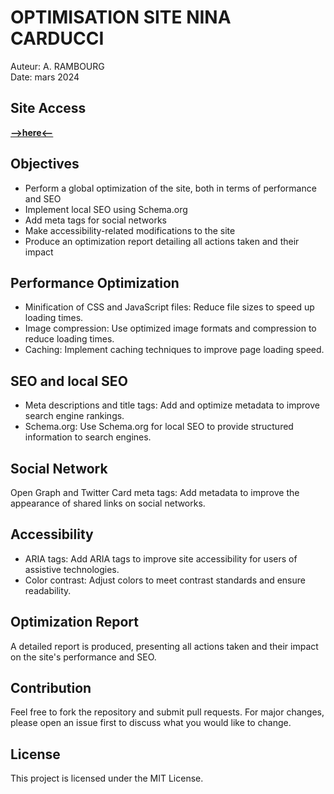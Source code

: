 # OPTIMISATION SITE NINA CARDUCCI
Auteur: A. RAMBOURG  
Date: mars 2024

## Site Access

[**-->here<--**](https://arno37.github.io/Nina_Carducci/) 

## Objectives

- Perform a global optimization of the site, both in terms of performance and SEO
- Implement local SEO using Schema.org
- Add meta tags for social networks
- Make accessibility-related modifications to the site
- Produce an optimization report detailing all actions taken and their impact

## Performance Optimization

- Minification of CSS and JavaScript files: Reduce file sizes to speed up loading times.
- Image compression: Use optimized image formats and compression to reduce loading times.
- Caching: Implement caching techniques to improve page loading speed.

## SEO and local SEO

- Meta descriptions and title tags: Add and optimize metadata to improve search engine rankings.
- Schema.org: Use Schema.org for local SEO to provide structured information to search engines.

## Social Network

Open Graph and Twitter Card meta tags: Add metadata to improve the appearance of shared links on social networks.

## Accessibility

- ARIA tags: Add ARIA tags to improve site accessibility for users of assistive technologies.
- Color contrast: Adjust colors to meet contrast standards and ensure readability.

## Optimization Report

A detailed report is produced, presenting all actions taken and their impact on the site's performance and SEO.

## Contribution

Feel free to fork the repository and submit pull requests. For major changes, please open an issue first to discuss what you would like to change.

## License

This project is licensed under the MIT License.

